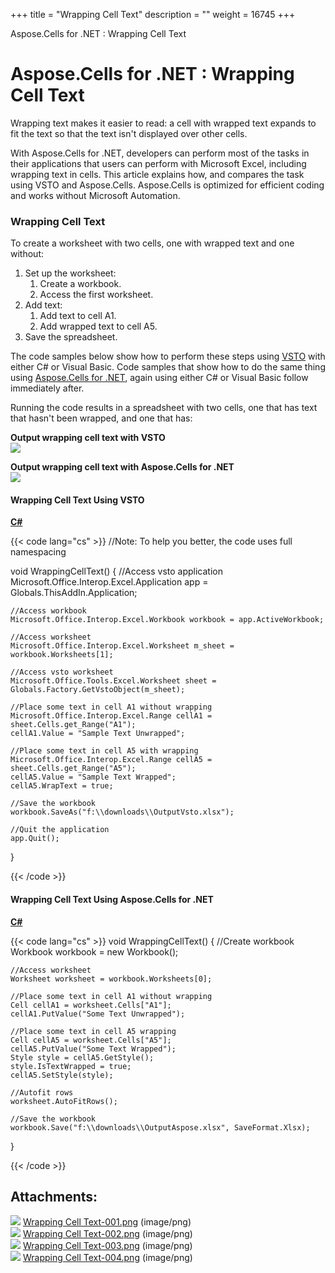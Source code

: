+++
title = "Wrapping Cell Text" 
description = "" 
weight = 16745 
+++

Aspose.Cells for .NET : Wrapping Cell Text  

# Aspose.Cells for .NET : Wrapping Cell Text


Wrapping text makes it easier to read: a cell with wrapped text expands to fit the text so that the text isn't displayed over other cells.

With Aspose.Cells for .NET, developers can perform most of the tasks in their applications that users can perform with Microsoft Excel, including wrapping text in cells. This article explains how, and compares the task using VSTO and Aspose.Cells. Aspose.Cells is optimized for efficient coding and works without Microsoft Automation.

### Wrapping Cell Text

To create a worksheet with two cells, one with wrapped text and one without:

1.  Set up the worksheet:
    1.  Create a workbook.
    2.  Access the first worksheet.
2.  Add text:
    1.  Add text to cell A1.
    2.  Add wrapped text to cell A5.
3.  Save the spreadsheet.

The code samples below show how to perform these steps using [VSTO](https://docs2.aspose.com/cells/net/developerguide/knowledgebase/migrationfrommicrosoftofficeautomationtoaspose/wrapping+cell+text) with either C# or Visual Basic. Code samples that show how to do the same thing using [Aspose.Cells for .NET](https://docs2.aspose.com/cells/net/developerguide/knowledgebase/migrationfrommicrosoftofficeautomationtoaspose/wrapping+cell+text), again using either C# or Visual Basic follow immediately after.

Running the code results in a spreadsheet with two cells, one that has text that hasn't been wrapped, and one that has:

**Output wrapping cell text with VSTO**  
![](https://docs2.aspose.com/cells/net/attachments/5017441/5112088.png)

**Output wrapping cell text with Aspose.Cells for .NET**  
![](https://docs2.aspose.com/cells/net/attachments/5017441/5112091.png)

#### Wrapping Cell Text Using VSTO

**[C#](/pages/createpage.action?spaceKey=cellsnet&title=C&linkCreation=true&fromPageId=5017441)**

{{< code lang="cs" >}}
//Note: To help you better, the code uses full namespacing

void WrappingCellText()
{
    //Access vsto application
    Microsoft.Office.Interop.Excel.Application app = Globals.ThisAddIn.Application;

    //Access workbook 
    Microsoft.Office.Interop.Excel.Workbook workbook = app.ActiveWorkbook;

    //Access worksheet 
    Microsoft.Office.Interop.Excel.Worksheet m_sheet = workbook.Worksheets[1];

    //Access vsto worksheet
    Microsoft.Office.Tools.Excel.Worksheet sheet = Globals.Factory.GetVstoObject(m_sheet);

    //Place some text in cell A1 without wrapping
    Microsoft.Office.Interop.Excel.Range cellA1 = sheet.Cells.get_Range("A1");
    cellA1.Value = "Sample Text Unwrapped";

    //Place some text in cell A5 with wrapping
    Microsoft.Office.Interop.Excel.Range cellA5 = sheet.Cells.get_Range("A5");
    cellA5.Value = "Sample Text Wrapped";
    cellA5.WrapText = true;

    //Save the workbook
    workbook.SaveAs("f:\\downloads\\OutputVsto.xlsx");

    //Quit the application
    app.Quit();
}
 
{{< /code >}}

#### Wrapping Cell Text Using Aspose.Cells for .NET

**[C#](/pages/createpage.action?spaceKey=cellsnet&title=C&linkCreation=true&fromPageId=5017441)**

{{< code lang="cs" >}}
void WrappingCellText()
{
    //Create workbook
    Workbook workbook = new Workbook();

    //Access worksheet
    Worksheet worksheet = workbook.Worksheets[0];

    //Place some text in cell A1 without wrapping
    Cell cellA1 = worksheet.Cells["A1"];
    cellA1.PutValue("Some Text Unwrapped");

    //Place some text in cell A5 wrapping
    Cell cellA5 = worksheet.Cells["A5"];
    cellA5.PutValue("Some Text Wrapped");
    Style style = cellA5.GetStyle();
    style.IsTextWrapped = true;
    cellA5.SetStyle(style);

    //Autofit rows
    worksheet.AutoFitRows();

    //Save the workbook
    workbook.Save("f:\\downloads\\OutputAspose.xlsx", SaveFormat.Xlsx);

}
 
{{< /code >}}

## Attachments:

![](https://docs2.aspose.com/cells/net/images/icons/bullet_blue.gif) [Wrapping Cell Text-001.png](https://docs2.aspose.com/cells/net/attachments/5017441/5112095.png) (image/png)  
![](https://docs2.aspose.com/cells/net/images/icons/bullet_blue.gif) [Wrapping Cell Text-002.png](https://docs2.aspose.com/cells/net/attachments/5017441/5112089.png) (image/png)  
![](https://docs2.aspose.com/cells/net/images/icons/bullet_blue.gif) [Wrapping Cell Text-003.png](https://docs2.aspose.com/cells/net/attachments/5017441/5112088.png) (image/png)  
![](https://docs2.aspose.com/cells/net/images/icons/bullet_blue.gif) [Wrapping Cell Text-004.png](https://docs2.aspose.com/cells/net/attachments/5017441/5112091.png) (image/png)  


